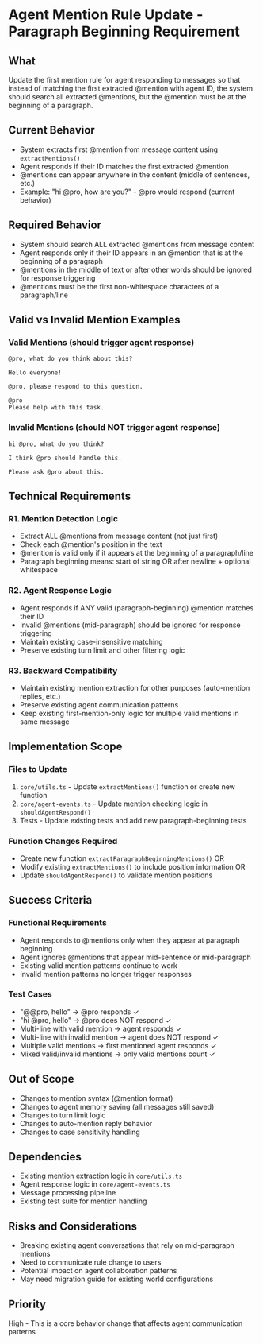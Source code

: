 # Agent Mention Rule Update - Paragraph Beginning Requirement

## What
Update the first mention rule for agent responding to messages so that instead of matching the first extracted @mention with agent ID, the system should search all extracted @mentions, but the @mention must be at the beginning of a paragraph.

## Current Behavior
- System extracts first @mention from message content using `extractMentions()`
- Agent responds if their ID matches the first extracted @mention
- @mentions can appear anywhere in the content (middle of sentences, etc.)
- Example: "hi @pro, how are you?" - @pro would respond (current behavior)

## Required Behavior  
- System should search ALL extracted @mentions from message content
- Agent responds only if their ID appears in an @mention that is at the beginning of a paragraph
- @mentions in the middle of text or after other words should be ignored for response triggering
- @mentions must be the first non-whitespace characters of a paragraph/line

## Valid vs Invalid Mention Examples

### Valid Mentions (should trigger agent response)
```
@pro, what do you think about this?
```

```
Hello everyone!

@pro, please respond to this question.
```

```
@pro
Please help with this task.
```

### Invalid Mentions (should NOT trigger agent response)
```
hi @pro, what do you think?
```

```
I think @pro should handle this.
```

```
Please ask @pro about this.
```

## Technical Requirements

### R1. Mention Detection Logic
- Extract ALL @mentions from message content (not just first)
- Check each @mention's position in the text
- @mention is valid only if it appears at the beginning of a paragraph/line
- Paragraph beginning means: start of string OR after newline + optional whitespace

### R2. Agent Response Logic  
- Agent responds if ANY valid (paragraph-beginning) @mention matches their ID
- Invalid @mentions (mid-paragraph) should be ignored for response triggering
- Maintain existing case-insensitive matching
- Preserve existing turn limit and other filtering logic

### R3. Backward Compatibility
- Maintain existing mention extraction for other purposes (auto-mention replies, etc.)
- Preserve existing agent communication patterns
- Keep existing first-mention-only logic for multiple valid mentions in same message

## Implementation Scope

### Files to Update
1. `core/utils.ts` - Update `extractMentions()` function or create new function
2. `core/agent-events.ts` - Update mention checking logic in `shouldAgentRespond()`
3. Tests - Update existing tests and add new paragraph-beginning tests

### Function Changes Required
- Create new function `extractParagraphBeginningMentions()` OR
- Modify existing `extractMentions()` to include position information OR  
- Update `shouldAgentRespond()` to validate mention positions

## Success Criteria

### Functional Requirements
- Agent responds to @mentions only when they appear at paragraph beginning
- Agent ignores @mentions that appear mid-sentence or mid-paragraph
- Existing valid mention patterns continue to work
- Invalid mention patterns no longer trigger responses

### Test Cases
- "@@pro, hello" → @pro responds ✓
- "hi @pro, hello" → @pro does NOT respond ✓
- Multi-line with valid mention → agent responds ✓
- Multi-line with invalid mention → agent does NOT respond ✓
- Multiple valid mentions → first mentioned agent responds ✓
- Mixed valid/invalid mentions → only valid mentions count ✓

## Out of Scope
- Changes to mention syntax (@mention format)
- Changes to agent memory saving (all messages still saved)
- Changes to turn limit logic
- Changes to auto-mention reply behavior
- Changes to case sensitivity handling

## Dependencies
- Existing mention extraction logic in `core/utils.ts`
- Agent response logic in `core/agent-events.ts`
- Message processing pipeline
- Existing test suite for mention handling

## Risks and Considerations
- Breaking existing agent conversations that rely on mid-paragraph mentions
- Need to communicate rule change to users
- Potential impact on agent collaboration patterns
- May need migration guide for existing world configurations

## Priority
High - This is a core behavior change that affects agent communication patterns
